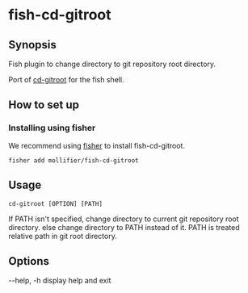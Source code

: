 # fish-cd-gitroot

## Synopsis
Fish plugin to change directory to git repository root directory.

Port of [cd-gitroot](https://github.com/mollifier/cd-gitroot) for the fish shell.

## How to set up

### Installing using fisher
We recommend using [fisher](https://github.com/jorgebucaran/fisher) to install fish-cd-gitroot.

```
fisher add mollifier/fish-cd-gitroot
```

## Usage

```
cd-gitroot [OPTION] [PATH]
```

If PATH isn't specified, change directory to current git repository root directory.
else change directory to PATH instead of it.
PATH is treated relative path in git root directory.

## Options
\--help, -h    display help and exit

